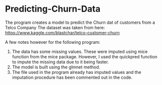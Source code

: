 # Predicting-Churn-Data
The program creates a model to predict the Churn dat of customers from a Telco Company
The dataset was taken from here: https://www.kaggle.com/blastchar/telco-customer-churn

A few notes however for the following program:
  1. The data has some missing values. These were imputed using mice function from the mice package. However, I used the quickpred function to impute the missing data due to it being faster.
  2. The model is built using the glmnet method.
  3. The file used in the program already has imputed values and the imputation procedure has been commented out in the code.

